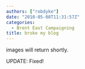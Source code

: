 ```yaml
---
authors: ["robdyke"]
date: "2010-05-08T11:31:57Z"
categories:
  - Brent East Campaigning
title: broke my blog
---
```

images will return shortly.

UPDATE: Fixed!